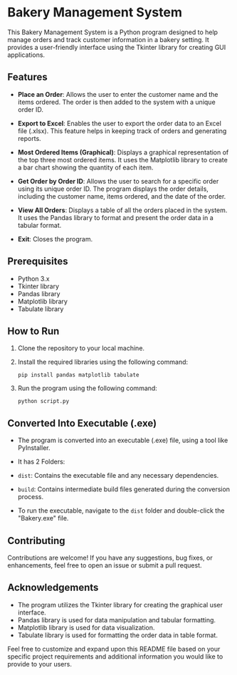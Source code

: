 
# Bakery Management System

This Bakery Management System is a Python program designed to help manage orders and track customer information in a bakery setting. It provides a user-friendly interface using the Tkinter library for creating GUI applications.

## Features

- **Place an Order**: Allows the user to enter the customer name and the items ordered. The order is then added to the system with a unique order ID.

- **Export to Excel**: Enables the user to export the order data to an Excel file (.xlsx). This feature helps in keeping track of orders and generating reports.

- **Most Ordered Items (Graphical)**: Displays a graphical representation of the top three most ordered items. It uses the Matplotlib library to create a bar chart showing the quantity of each item.

- **Get Order by Order ID**: Allows the user to search for a specific order using its unique order ID. The program displays the order details, including the customer name, items ordered, and the date of the order.

- **View All Orders**: Displays a table of all the orders placed in the system. It uses the Pandas library to format and present the order data in a tabular format.

- **Exit**: Closes the program.

## Prerequisites

- Python 3.x
- Tkinter library
- Pandas library
- Matplotlib library
- Tabulate library

## How to Run

1. Clone the repository to your local machine.

2. Install the required libraries using the following command:
   ```
   pip install pandas matplotlib tabulate
   ```

3. Run the program using the following command:
   ```
   python script.py
   ```

## Converted Into Executable (.exe)

- The program is converted into an executable (.exe) file, using a tool like PyInstaller.

-  It has 2 Folders:
  - `dist`: Contains the executable file and any necessary dependencies.
  - `build`: Contains intermediate build files generated during the conversion process.

- To run the executable, navigate to the `dist` folder and double-click the "Bakery.exe" file.

## Contributing

Contributions are welcome! If you have any suggestions, bug fixes, or enhancements, feel free to open an issue or submit a pull request.

## Acknowledgements

- The program utilizes the Tkinter library for creating the graphical user interface.
- Pandas library is used for data manipulation and tabular formatting.
- Matplotlib library is used for data visualization.
- Tabulate library is used for formatting the order data in table format.

Feel free to customize and expand upon this README file based on your specific project requirements and additional information you would like to provide to your users.
